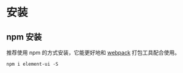 

# 安装

## npm 安装
推荐使用 npm 的方式安装，它能更好地和 [webpack](https://www.webpackjs.com/guides/) 打包工具配合使用。

```xml
npm i element-ui -S
```